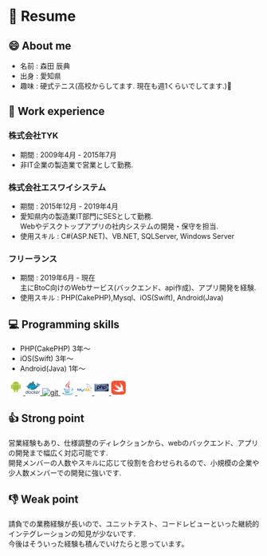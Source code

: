 # :page_facing_up: Resume
## :smile: About me
- 名前 : 森田 辰典
- 出身 : 愛知県
- 趣味 : 硬式テニス(高校からしてます. 現在も週1くらいでしてます.):tennis:

## :office: Work experience
### 株式会社TYK
- 期間 : 2009年4月 - 2015年7月
- 非IT企業の製造業で営業として勤務.

### 株式会社エスワイシステム
- 期間 : 2015年12月 - 2019年4月
- 愛知県内の製造業IT部門にSESとして勤務.  
  Webやデスクトップアプリの社内システムの開発・保守を担当.
- 使用スキル : C#(ASP.NET)、VB.NET, SQLServer, Windows Server

### フリーランス
- 期間 : 2019年6月 - 現在  
  主にBtoC向けのWebサービス(バックエンド、api作成)、アプリ開発を経験.
- 使用スキル : PHP(CakePHP),Mysql、iOS(Swift), Android(Java)

## :computer: Programming skills
- PHP(CakePHP) 3年〜
- iOS(Swift) 3年〜
- Android(Java) 1年〜  
<p align="left"> <a href="https://developer.android.com" target="_blank" rel="noreferrer"> <img src="https://raw.githubusercontent.com/devicons/devicon/master/icons/android/android-original-wordmark.svg" alt="android" width="30" height="30"/> </a> <a href="https://www.docker.com/" target="_blank" rel="noreferrer"> <img src="https://raw.githubusercontent.com/devicons/devicon/master/icons/docker/docker-original-wordmark.svg" alt="docker" width="30" height="30"/> </a> <a href="https://git-scm.com/" target="_blank" rel="noreferrer"> <img src="https://www.vectorlogo.zone/logos/git-scm/git-scm-icon.svg" alt="git" width="30" height="30"/> </a> <a href="https://www.java.com" target="_blank" rel="noreferrer"> <img src="https://raw.githubusercontent.com/devicons/devicon/master/icons/java/java-original.svg" alt="java" width="30" height="30"/> </a> <a href="https://www.mysql.com/" target="_blank" rel="noreferrer"> <img src="https://raw.githubusercontent.com/devicons/devicon/master/icons/mysql/mysql-original-wordmark.svg" alt="mysql" width="30" height="30"/> </a> <a href="https://www.php.net" target="_blank" rel="noreferrer"> <img src="https://raw.githubusercontent.com/devicons/devicon/master/icons/php/php-original.svg" alt="php" width="30" height="30"/> </a> <a href="https://developer.apple.com/swift/" target="_blank" rel="noreferrer"> <img src="https://raw.githubusercontent.com/devicons/devicon/master/icons/swift/swift-original.svg" alt="swift" width="30" height="30"/> </a> </p>

## :+1: Strong point
営業経験もあり、仕様調整のディレクションから、webのバックエンド、アプリの開発まで幅広く対応可能です.  
開発メンバーの人数やスキルに応じて役割を合わせられるので、小規模の企業や少人数メンバーでの開発に強いです.

## :-1: Weak point
請負での業務経験が長いので、ユニットテスト、コードレビューといった継続的インテグレーションの知見が少ないです.  
今後はそういった経験も積んでいけたらと思っています。
